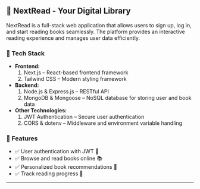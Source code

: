 ## **📖 NextRead - Your Digital Library**
NextRead is a full-stack web application that allows users to sign up, log in, and start reading books seamlessly. The platform provides an interactive reading experience and manages user data efficiently.

### 🚀 Tech Stack
- **Frontend:**
  1. Next.js – React-based frontend framework
  2. Tailwind CSS – Modern styling framework
- **Backend:**
  1. Node.js & Express.js – RESTful API
  2. MongoDB & Mongoose – NoSQL database for storing user and book data
- **Other Technologies:**
  1. JWT Authentication – Secure user authentication
  2. CORS & dotenv – Middleware and environment variable handling

### 📌 Features
- ✅ User authentication with JWT 🔐
- ✅ Browse and read books online 📚
- ✅ Personalized book recommendations 🎯
- ✅ Track reading progress 📖


---

